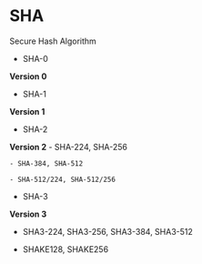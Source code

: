 # SHA

Secure Hash Algorithm



* SHA-0

**Version 0**



* SHA-1

**Version 1**



* SHA-2

**Version 2**
	- SHA-224, SHA-256

	- SHA-384, SHA-512

	- SHA-512/224, SHA-512/256



* SHA-3

**Version 3**
	
- SHA3-224, SHA3-256, SHA3-384, SHA3-512
	
- SHAKE128, SHAKE256